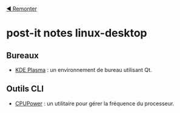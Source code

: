 [:arrow_backward: Remonter](..)

# post-it notes linux-desktop

## Bureaux

* [KDE Plasma](kde.md) : un environnement de bureau utilisant Qt.

## Outils CLI

* [CPUPower](cpupower.md) : un utilitaire pour gérer la fréquence du processeur.
